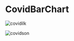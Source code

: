 # CovidBarChart

![covidilk](https://github.com/buselitok/CovidBarChart/assets/83907874/7924fbab-bbf8-4b07-b18b-6edd4a21b594)


![covidson](https://github.com/buselitok/CovidBarChart/assets/83907874/bf10fedf-a139-453d-a08c-b7033f217d7d)
